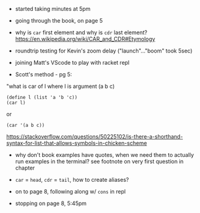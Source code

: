* started taking minutes at 5pm

* going through the book, on page 5

* why is `car` first element and why is `cdr` last element? https://en.wikipedia.org/wiki/CAR_and_CDR#Etymology

* roundtrip testing for Kevin's zoom delay ("launch"..."boom" took 5sec)

* joining Matt's VScode to play with racket repl

* Scott's method - pg 5:

"what is car of l where l is argument (a b c)
```
(define l (list 'a 'b 'c))
(car l)
```

or

```
(car '(a b c))
```

https://stackoverflow.com/questions/50225102/is-there-a-shorthand-syntax-for-list-that-allows-symbols-in-chicken-scheme

* why don't book examples have quotes, when we need them to actually run
  examples in the terminal? see footnote on very first question in chapter


* `car` = `head`, `cdr` = `tail`, how to create aliases?

* on to page 8, following along w/ `cons` in repl

* stopping on page 8, 5:45pm
